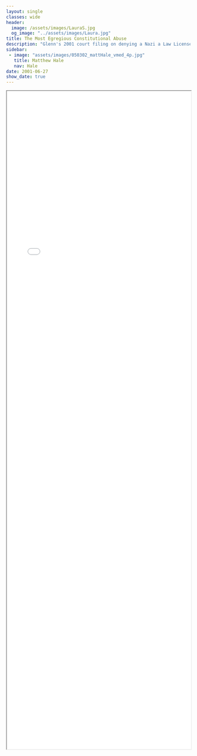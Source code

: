 ```yaml
---
layout: single
classes: wide
header:
  image: /assets/images/LauraS.jpg
  og_image: "../assets/images/Laura.jpg"
title: The Most Egregious Constitutional Abuse
description: "Glenn's 2001 court filing on denying a Nazi a Law License"
sidebar:
 - image: "assets/images/050302_mattHale_vmed_4p.jpg"
   title: Matthew Hale
   nav: Hale
date: 2001-06-27
show_date: true
---
```



<style type="text/css">
  iframe {
    max-width: 100%;
  }
</style>


<iframe src="Hale2003.pdf" width="1200" height="1800">
 </iframe>